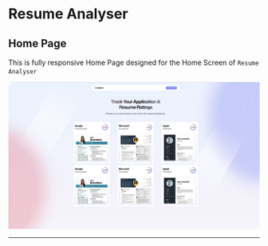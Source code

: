 # Resume Analyser

## Home Page

This is fully responsive Home Page designed for the Home Screen of `Resume Analyser`

![Home Page](markdown-images/image.png)

---

